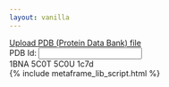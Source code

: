 ```yaml
---
layout: vanilla
---
```


<head>
<link rel="stylesheet" href="{{site.baseurl}}{{site.data.urls.bootstrap_path}}">
</head>
<body>
<a href="#" class="btn btn-primary" type="button" onclick="document.getElementById('input').click(); return false;">Upload PDB (Protein Data Bank) file</a> <input id="input" type="file" style="visibility: hidden; display: none;" />

<div class="form-group">
  <label for="pdbid">PDB Id:</label>
  <input type="text" class="form-control" id="pdbid"/>
</div>
<div>
1BNA 5C0T 5C0U 1c7d
</div>

</body>
{% include metaframe_lib_script.html %}
<script src="index.js"></script>
